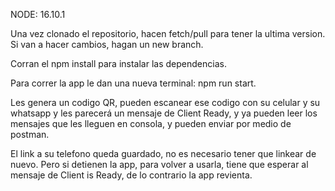 NODE: 16.10.1

Una vez clonado el repositorio, hacen fetch/pull para tener la ultima version. Si van a hacer cambios, hagan un new branch.

Corran el npm install para instalar las dependencias.

Para correr la app le dan una nueva terminal: npm run start.

Les genera un codigo QR, pueden escanear ese codigo con su celular y su whatsapp y les parecerá un mensaje de Client Ready, y ya pueden leer los mensajes que les lleguen en consola, y pueden enviar por medio de postman.

El link a su telefono queda guardado, no es necesario tener que linkear de nuevo. Pero si detienen la app, para volver a usarla, tiene que esperar al mensaje de Client is Ready, de lo contrario la app revienta.


